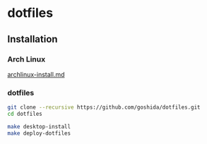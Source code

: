 # dotfiles

## Installation

### Arch Linux

[archlinux-install.md](./docs/archlinux-install.md)

### dotfiles

```bash
git clone --recursive https://github.com/goshida/dotfiles.git
cd dotfiles

make desktop-install
make deploy-dotfiles
```

